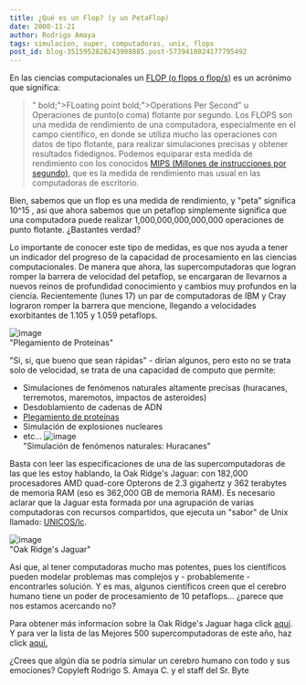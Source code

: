 ```yaml
---
title: ¿Qué es un Flop? (y un PetaFlop)
date: 2008-11-21
author: Rodrigo Amaya
tags: simulacion, super, computadoras, unix, flops
post_id: blog-3515952828243908885.post-5739418024177795492
---
```


En las ciencias computacionales un [FLOP (o flops o flop/s](https://es.wikipedia.org/wiki/FLOPS)) es un acrónimo que significa:

> " bold;">FLoating point bold;">Operations Per
> Second" u Operaciones de punto(o coma)
> flotante por segundo.
Los FLOPS son una medida de rendimiento de una computadora, especialmente en el campo científico, en donde se utiliza mucho las operaciones con datos de tipo flotante, para realizar simulaciones precisas y obtener resultados fidedignos. Podemos equiparar esta medida de rendimiento con los conocidos [MIPS (Millones de instrucciones por segundo)](https://es.wikipedia.org/wiki/MIPS), que es la medida de rendimiento mas usual en las computadoras de escritorio.

Bien, sabemos que un flop es una medida de rendimiento, y "peta" significa 10^15 , asi que ahora sabemos que un petaflop simplemente significa que una computadora puede realizar 1,000,000,000,000,000 operaciones de punto flotante. ¿Bastantes verdad?

Lo importante de conocer este tipo de medidas, es que nos ayuda a tener un indicador del progreso de la capacidad de procesamiento en las ciencias computacionales. De manera que ahora, las supercomputadoras que logran romper la barrera de velocidad del petaflop, se encargaran de llevarnos a nuevos reinos de profundidad conocimiento y cambios muy profundos en la ciencia. Recientemente (lunes 17) un par de computadoras de IBM y Cray lograron romper la barrera que mencione, llegando a velocidades exorbitantes de 1.105 y 1.059 petaflops.

![image](https://3.bp.blogspot.com/_ayvorITawE4/SSjGAZ83LFI/AAAAAAAABbI/5v-ORO_XQ4g/s320/800px-Protein_folding.png)    
"Plegamiento de
Proteínas"

"Si, si, que bueno que
sean rápidas" - dirían algunos, pero esto no se trata solo de velocidad, se trata de una capacidad de computo que permite:

- Simulaciones de fenómenos naturales altamente precisas (huracanes, terremotos, maremotos, impactos de asteroides)
- Desdoblamiento de cadenas de ADN
- [Plegamiento de proteínas](https://es.wikipedia.org/wiki/Plegamiento_de_prote%C3%ADnas)
- Simulación de explosiones nucleares
- etc...
![image](https://4.bp.blogspot.com/_ayvorITawE4/SSjGAgr7o5I/AAAAAAAABbQ/QuU41fMu2jA/s320/modsim_2.gif)    
"Simulación de fenómenos
naturales: Huracanes"

Basta con leer las especificaciones de una de las supercomputadoras de las que les estoy hablando, la Oak Ridge's Jaguar: con 182,000 procesadores AMD quad-core Opterons de 2.3 gigahertz y 362 terabytes de memoria RAM (eso es 362,000 GB de memoria RAM). Es necesario aclarar que la Jaguar esta formada por una agrupación de varias computadoras con recursos compartidos, que ejecuta un "sabor" de Unix llamado: [UNICOS/lc](https://en.wikipedia.org/wiki/UNICOS).

![image](https://3.bp.blogspot.com/_ayvorITawE4/SSjF_p0K_PI/AAAAAAAABbA/rbSFniD3fF0/s320/jaguar1.jpg)    
"Oak Ridge's
Jaguar"

Así que, al tener computadoras mucho mas potentes, pues los científicos pueden modelar problemas mas complejos y - probablemente - encontrarles solución. Y es mas, algunos científicos creen que el cerebro humano tiene un poder de procesamiento de 10 petaflops... ¿parece que nos estamos acercando no?

Para obtener más informacion sobre la Oak Ridge's Jaguar haga click [aquí](https://www.ornl.gov/info/press_releases/get_press_release.cfm?ReleaseNumber=mr20060825-00). Y para ver la lista de las Mejores 500 supercomputadoras de este año, haz click [aquí.](https://www.top500.org/)

¿Crees que algún día se podría simular un cerebro humano con todo y sus emociones? Copyleft Rodrigo S. Amaya C. y el staff del Sr. Byte